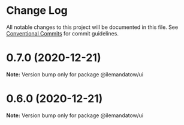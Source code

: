 # Change Log

All notable changes to this project will be documented in this file.
See [Conventional Commits](https://conventionalcommits.org) for commit guidelines.

# 0.7.0 (2020-12-21)

**Note:** Version bump only for package @ilemandatow/ui





# 0.6.0 (2020-12-21)

**Note:** Version bump only for package @ilemandatow/ui
